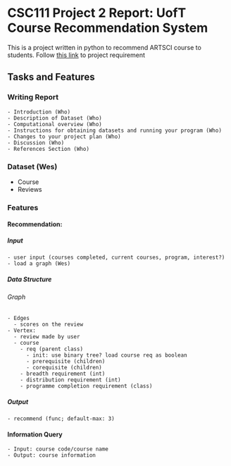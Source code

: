 # CSC111 Project 2 Report: UofT Course Recommendation System

This is a project written in python to recommend ARTSCI course to students.
Follow [this link](https://www.teach.cs.toronto.edu/~csc111h/winter/assignments/project2/phase2/) to project requirement


## Tasks and Features

### Writing Report
    - Introduction (Who)
    - Description of Dataset (Who)
    - Computational overview (Who)  
    - Instructions for obtaining datasets and running your program (Who)
    - Changes to your project plan (Who)
    - Discussion (Who)
    - References Section (Who)
### Dataset (Wes)
  - Course
  - Reviews
### Features
  #### Recommendation:
  ##### Input
    - user input (courses completed, current courses, program, interest?)
    - load a graph (Wes)
  ##### Data Structure
  ###### Graph
    - Edges
      - scores on the review
    - Vertex:
      - review made by user
      - course
        - req (parent class)
          - init: use binary tree? load course req as boolean
          - prerequisite (children)
          - corequisite (children)
        - breadth requirement (int)
        - distribution requirement (int)
        - programme completion requirement (class)
  ##### Output
    - recommend (func; default-max: 3)

  #### Information Query
    - Input: course code/course name
    - Output: course information

